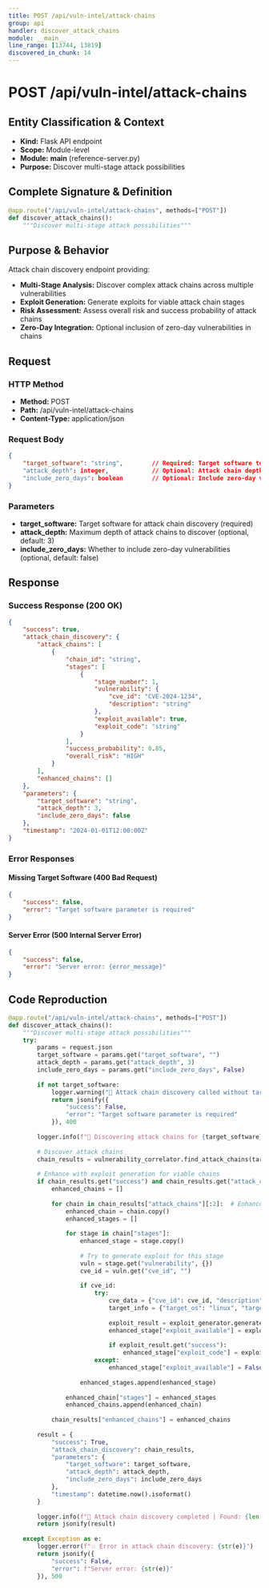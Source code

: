 ```yaml
---
title: POST /api/vuln-intel/attack-chains
group: api
handler: discover_attack_chains
module: __main__
line_range: [13744, 13819]
discovered_in_chunk: 14
---
```


# POST /api/vuln-intel/attack-chains

## Entity Classification & Context
- **Kind:** Flask API endpoint
- **Scope:** Module-level
- **Module:** __main__ (reference-server.py)
- **Purpose:** Discover multi-stage attack possibilities

## Complete Signature & Definition
```python
@app.route("/api/vuln-intel/attack-chains", methods=["POST"])
def discover_attack_chains():
    """Discover multi-stage attack possibilities"""
```

## Purpose & Behavior
Attack chain discovery endpoint providing:
- **Multi-Stage Analysis:** Discover complex attack chains across multiple vulnerabilities
- **Exploit Generation:** Generate exploits for viable attack chain stages
- **Risk Assessment:** Assess overall risk and success probability of attack chains
- **Zero-Day Integration:** Optional inclusion of zero-day vulnerabilities in chains

## Request

### HTTP Method
- **Method:** POST
- **Path:** /api/vuln-intel/attack-chains
- **Content-Type:** application/json

### Request Body
```json
{
    "target_software": "string",        // Required: Target software to analyze
    "attack_depth": integer,            // Optional: Attack chain depth (default: 3)
    "include_zero_days": boolean        // Optional: Include zero-day vulnerabilities (default: false)
}
```

### Parameters
- **target_software:** Target software for attack chain discovery (required)
- **attack_depth:** Maximum depth of attack chains to discover (optional, default: 3)
- **include_zero_days:** Whether to include zero-day vulnerabilities (optional, default: false)

## Response

### Success Response (200 OK)
```json
{
    "success": true,
    "attack_chain_discovery": {
        "attack_chains": [
            {
                "chain_id": "string",
                "stages": [
                    {
                        "stage_number": 1,
                        "vulnerability": {
                            "cve_id": "CVE-2024-1234",
                            "description": "string"
                        },
                        "exploit_available": true,
                        "exploit_code": "string"
                    }
                ],
                "success_probability": 0.85,
                "overall_risk": "HIGH"
            }
        ],
        "enhanced_chains": []
    },
    "parameters": {
        "target_software": "string",
        "attack_depth": 3,
        "include_zero_days": false
    },
    "timestamp": "2024-01-01T12:00:00Z"
}
```

### Error Responses

#### Missing Target Software (400 Bad Request)
```json
{
    "success": false,
    "error": "Target software parameter is required"
}
```

#### Server Error (500 Internal Server Error)
```json
{
    "success": false,
    "error": "Server error: {error_message}"
}
```

## Code Reproduction
```python
@app.route("/api/vuln-intel/attack-chains", methods=["POST"])
def discover_attack_chains():
    """Discover multi-stage attack possibilities"""
    try:
        params = request.json
        target_software = params.get("target_software", "")
        attack_depth = params.get("attack_depth", 3)
        include_zero_days = params.get("include_zero_days", False)
        
        if not target_software:
            logger.warning("🔗 Attack chain discovery called without target software")
            return jsonify({
                "success": False,
                "error": "Target software parameter is required"
            }), 400
        
        logger.info(f"🔗 Discovering attack chains for {target_software} | Depth: {attack_depth}")
        
        # Discover attack chains
        chain_results = vulnerability_correlator.find_attack_chains(target_software, attack_depth)
        
        # Enhance with exploit generation for viable chains
        if chain_results.get("success") and chain_results.get("attack_chains"):
            enhanced_chains = []
            
            for chain in chain_results["attack_chains"][:2]:  # Enhance top 2 chains
                enhanced_chain = chain.copy()
                enhanced_stages = []
                
                for stage in chain["stages"]:
                    enhanced_stage = stage.copy()
                    
                    # Try to generate exploit for this stage
                    vuln = stage.get("vulnerability", {})
                    cve_id = vuln.get("cve_id", "")
                    
                    if cve_id:
                        try:
                            cve_data = {"cve_id": cve_id, "description": vuln.get("description", "")}
                            target_info = {"target_os": "linux", "target_arch": "x64", "evasion_level": "basic"}
                            
                            exploit_result = exploit_generator.generate_exploit_from_cve(cve_data, target_info)
                            enhanced_stage["exploit_available"] = exploit_result.get("success", False)
                            
                            if exploit_result.get("success"):
                                enhanced_stage["exploit_code"] = exploit_result.get("exploit_code", "")[:500] + "..."
                        except:
                            enhanced_stage["exploit_available"] = False
                    
                    enhanced_stages.append(enhanced_stage)
                
                enhanced_chain["stages"] = enhanced_stages
                enhanced_chains.append(enhanced_chain)
            
            chain_results["enhanced_chains"] = enhanced_chains
        
        result = {
            "success": True,
            "attack_chain_discovery": chain_results,
            "parameters": {
                "target_software": target_software,
                "attack_depth": attack_depth,
                "include_zero_days": include_zero_days
            },
            "timestamp": datetime.now().isoformat()
        }
        
        logger.info(f"🎯 Attack chain discovery completed | Found: {len(chain_results.get('attack_chains', []))} chains")
        return jsonify(result)
        
    except Exception as e:
        logger.error(f"💥 Error in attack chain discovery: {str(e)}")
        return jsonify({
            "success": False,
            "error": f"Server error: {str(e)}"
        }), 500
```
